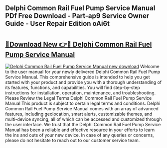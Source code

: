 ## Delphi Common Rail Fuel Pump Service Manual PDf Free Download - Part-ap9 Service Owner Guide - User Repair Edition oAi6t

# <h2><a href="http://bc63346.oget.top/?id=Delphi+Common+Rail+Fuel+Pump+Service+Manual">🔗Download New 👉🔴 Delphi Common Rail Fuel Pump Service Manual</a></h2>

[![Delphi Common Rail Fuel Pump Service Manual new download](https://i.imgur.com/5g1atiW.png)](http://bc63346.oget.top/?id=Delphi+Common+Rail+Fuel+Pump+Service+Manual)
Welcome to the user manual for your newly delivered Delphi Common Rail Fuel Pump Service Manual. This comprehensive guide is intended to help you get started with your product and provide you with a thorough understanding of its features, functions, and capabilities. You will find step-by-step instructions for installation, operation, maintenance, and troubleshooting. Please Review the Legal Terms Delphi Common Rail Fuel Pump Service Manual This product is subject to certain legal terms and conditions. Delphi Common Rail Fuel Pump Service Manual comes with an array of advanced features, including geolocation, smart alerts, customizable themes, and multi-device syncing, all of which can be accessed and customized through the user interface. We trust that the Delphi Common Rail Fuel Pump Service Manual has been a reliable and effective resource in your efforts to learn the ins and outs of your new device. In case of any queries or concerns, please do not hesitate to reach out to our customer service team.
